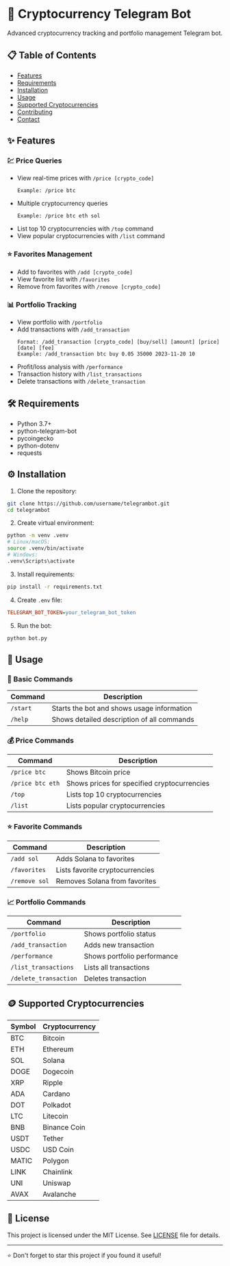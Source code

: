 # 🚀 Cryptocurrency Telegram Bot

Advanced cryptocurrency tracking and portfolio management Telegram bot.

## 📋 Table of Contents
- [Features](#features)
- [Requirements](#requirements)
- [Installation](#installation)
- [Usage](#usage)
- [Supported Cryptocurrencies](#supported-cryptocurrencies)
- [Contributing](#contributing)
- [Contact](#contact)

## ✨ Features

### 💹 Price Queries
- View real-time prices with `/price [crypto_code]`
  ```
  Example: /price btc
  ```
- Multiple cryptocurrency queries
  ```
  Example: /price btc eth sol
  ```
- List top 10 cryptocurrencies with `/top` command
- View popular cryptocurrencies with `/list` command

### ⭐ Favorites Management
- Add to favorites with `/add [crypto_code]`
- View favorite list with `/favorites`
- Remove from favorites with `/remove [crypto_code]`

### 📊 Portfolio Tracking
- View portfolio with `/portfolio`
- Add transactions with `/add_transaction`
  ```
  Format: /add_transaction [crypto_code] [buy/sell] [amount] [price] [date] [fee]
  Example: /add_transaction btc buy 0.05 35000 2023-11-20 10
  ```
- Profit/loss analysis with `/performance`
- Transaction history with `/list_transactions`
- Delete transactions with `/delete_transaction`

## 🛠️ Requirements

- Python 3.7+
- python-telegram-bot
- pycoingecko
- python-dotenv
- requests

## ⚙️ Installation

1. Clone the repository:
```bash
git clone https://github.com/username/telegrambot.git
cd telegrambot
```

2. Create virtual environment:
```bash
python -m venv .venv
# Linux/macOS:
source .venv/bin/activate
# Windows:
.venv\Scripts\activate
```

3. Install requirements:
```bash
pip install -r requirements.txt
```

4. Create `.env` file:
```ini
TELEGRAM_BOT_TOKEN=your_telegram_bot_token
```

5. Run the bot:
```bash
python bot.py
```

## 📱 Usage

### 🔰 Basic Commands
| Command | Description |
|---------|-------------|
| `/start` | Starts the bot and shows usage information |
| `/help` | Shows detailed description of all commands |

### 💰 Price Commands
| Command | Description |
|---------|-------------|
| `/price btc` | Shows Bitcoin price |
| `/price btc eth` | Shows prices for specified cryptocurrencies |
| `/top` | Lists top 10 cryptocurrencies |
| `/list` | Lists popular cryptocurrencies |

### ⭐ Favorite Commands
| Command | Description |
|---------|-------------|
| `/add sol` | Adds Solana to favorites |
| `/favorites` | Lists favorite cryptocurrencies |
| `/remove sol` | Removes Solana from favorites |

### 📈 Portfolio Commands
| Command | Description |
|---------|-------------|
| `/portfolio` | Shows portfolio status |
| `/add_transaction` | Adds new transaction |
| `/performance` | Shows portfolio performance |
| `/list_transactions` | Lists all transactions |
| `/delete_transaction` | Deletes transaction |

## 🪙 Supported Cryptocurrencies

| Symbol | Cryptocurrency |
|--------|---------------|
| BTC | Bitcoin |
| ETH | Ethereum |
| SOL | Solana |
| DOGE | Dogecoin |
| XRP | Ripple |
| ADA | Cardano |
| DOT | Polkadot |
| LTC | Litecoin |
| BNB | Binance Coin |
| USDT | Tether |
| USDC | USD Coin |
| MATIC | Polygon |
| LINK | Chainlink |
| UNI | Uniswap |
| AVAX | Avalanche |


## 📄 License

This project is licensed under the MIT License. See [LICENSE](LICENSE) file for details.

---
⭐ Don't forget to star this project if you found it useful!
